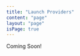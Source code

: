 ```yaml
---
title: "Launch Providers"
content: "page"
layout: "page"
isPage: true
---			
```


Coming Soon!